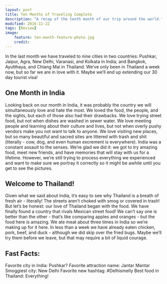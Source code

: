 ```yaml
---
layout: post
title: Ten Months of Traveling Complete
description: "A recap of the tenth month of our trip around the world."
modified: 2016-11-22
tags: [Review]
image:
    feature: ten-month-feature-photo.jpg
    credit: 
---
```


In the last month we have traveled to nine cities in two countries: Pushkar, Jaipur, Agra, New Delhi, Varanasi, and Kolkata in India; and Bangkok, Ayutthaya, and Chiang Mai in Thailand. We’ve only been in Thailand a week now, but so far we are in love with it. Maybe we’ll end up extending our 30 day tourist visa!


## One Month in India

Looking back on our month in India, it was probably the country we will simultaneously love and hate the most. We loved the food, the people, and the sights, but each of those also had their drawbacks. We love trying street food, but not when dishes are washed in sewer water. We love meeting people and learning about their culture and lives, but not when overly pushy vendors make you not want to talk to anyone. We love visiting new places, but so many beautiful and sacred sites are littered with trash and shit (literally - cow, dog, and even human excrement is everywhere). India was a constant assault to the senses. We’re glad we did it: we got to try amazing food, meet new friends, and have memories that will stay with us for a lifetime. However, we’re still trying to process everything we experienced and want to make sure we portray it correctly so it might be awhile until you get to see the pictures. 


## Welcome to Thailand!

Given what we said about India, it’s easy to see why Thailand is a breath of fresh air - literally! The streets aren’t choked with smog or covered in trash! But let’s be honest: our love of Thailand began with the food. We have finally found a country that rivals Mexican street food! We can’t say one is better than the other - that’s like comparing apples and oranges - but the food here is amazing. We ate meat about three times in India so we’re making up for it here. In less than a week we have already eaten chicken, pork, beef, and duck - although we did skip over the fried bugs. Maybe we’ll try them before we leave, but that may require a bit of liquid courage. 


## Fast Facts:

Favorite city in India: Pushkar?
Favorite attraction name: Jantar Mantar
Smoggiest city: New Delhi
Favorite new hashtag: #Delhismelly
Best food in Thailand: Everything!
